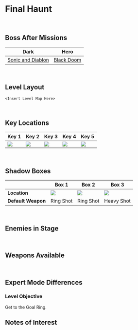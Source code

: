 # Final Haunt

<br />

## Boss After Missions
|Dark|Hero|
|--|--|
|[Sonic and Diablon](/Bosses/SonicAndDiablon)|[Black Doom](/Bosses/BlackDoom)|

<br />

## Level Layout
```
<Insert Level Map Here>
```

<br />

## Key Locations
|Key 1|Key 2|Key 3|Key 4|Key 5|
|--|--|--|--|--|
|[ ![](/img/FinalHaunt/FinalHaunt-Key1.png) ](/img/FinalHaunt/FinalHaunt-Key1.png)|[ ![](/img/FinalHaunt/FinalHaunt-Key2.png) ](/img/FinalHaunt/FinalHaunt-Key2.png)|[ ![](/img/FinalHaunt/FinalHaunt-Key3.png) ](/img/FinalHaunt/FinalHaunt-Key3.png)|[ ![](/img/FinalHaunt/FinalHaunt-Key4.png) ](/img/FinalHaunt/FinalHaunt-Key4.png)|[ ![](/img/FinalHaunt/FinalHaunt-Key5.png) ](/img/FinalHaunt/FinalHaunt-Key5.png)|

<br />

## Shadow Boxes
| |Box 1|Box 2|Box 3|
|-|-|-|-|
|__Location__|[ ![](/img/FinalHaunt/FinalHaunt-SpecialWeaponsContainer1.png) ](/img/FinalHaunt/FinalHaunt-SpecialWeaponsContainer1.png)|[ ![](/img/FinalHaunt/FinalHaunt-SpecialWeaponsContainer2.png) ](/img/FinalHaunt/FinalHaunt-SpecialWeaponsContainer2.png)|[ ![](/img/FinalHaunt/FinalHaunt-SpecialWeaponsContainer3.png) ](/img/FinalHaunt/FinalHaunt-SpecialWeaponsContainer3.png)|
|__Default Weapon__|Ring Shot|Ring Shot|Heavy Shot|

<br />

## Enemies in Stage

<br />

## Weapons Available

<br />

## Expert Mode Differences

### Level Objective
Get to the Goal Ring.

## Notes of Interest

<br />